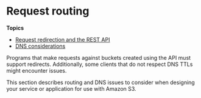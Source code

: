 # Request routing<a name="UsingRouting"></a>

**Topics**
+ [Request redirection and the REST API](Redirects.md)
+ [DNS considerations](DNSConsiderations.md)

Programs that make requests against buckets created using the <CreateBucketConfiguration> API must support redirects\. Additionally, some clients that do not respect DNS TTLs might encounter issues\.

This section describes routing and DNS issues to consider when designing your service or application for use with Amazon S3\.